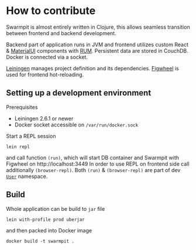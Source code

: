 # How to contribute

Swarmpit is almost entirely written in Clojure, this allows seamless transition between frontend and backend development.

Backend part of application runs in JVM and frontend utilizes custom React & [MaterialUI](http://www.material-ui.com/) components with [RUM](https://github.com/tonsky/rum). Persistent data are stored in CouchDB. Docker is connected via a
socket.

[Leiningen](https://leiningen.org) manages project definition and its dependencies. [Figwheel](https://github.com/bhauman/lein-figwheel) is used for frontend hot-reloading.

## Setting up a development environment

Prerequisites
- Leiningen 2.6.1 or newer
- Docker socket accessible on `/var/run/docker.sock`

Start a REPL session

```
lein repl
```

and call function `(run)`, which will start DB container and Swarmpit with Figwheel on http://localhost:3449
In order to use REPL on frontend side call additionally `(browser-repl)`. Both `(run)` & `(browser-repl)` are
part of dev [`User`](dev/user.clj) namespace.

## Build

Whole application can be build to `jar` file 

```
lein with-profile prod uberjar
```

and then packed into Docker image

```
docker build -t swarmpit .
```

